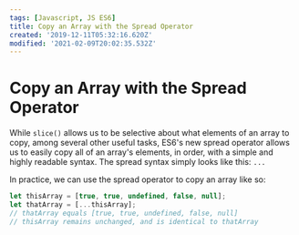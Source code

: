```yaml
---
tags: [Javascript, JS ES6]
title: Copy an Array with the Spread Operator
created: '2019-12-11T05:32:16.620Z'
modified: '2021-02-09T20:02:35.532Z'
---
```


Copy an Array with the Spread Operator
======================================

While ```slice()``` allows us to be selective about what elements of an array to copy, among several other useful tasks, ES6's new spread operator allows us to easily copy all of an array's elements, in order, with a simple and highly readable syntax. The spread syntax simply looks like this: ```...```

In practice, we can use the spread operator to copy an array like so:
``` javascript
let thisArray = [true, true, undefined, false, null];
let thatArray = [...thisArray];
// thatArray equals [true, true, undefined, false, null]
// thisArray remains unchanged, and is identical to thatArray

```
